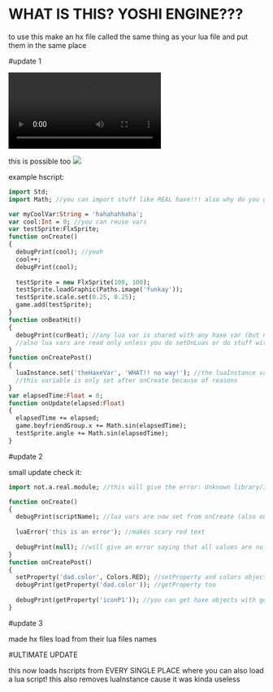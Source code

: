 # WHAT IS THIS? YOSHI ENGINE???

to use this make an hx file called the same thing as your lua file and put them in the same place

#update 1

![](https://cdn.discordapp.com/attachments/1048009388872433714/1048009390000701440/2022-12-01_17-54-45.mp4)

this is possible too
![](https://cdn.discordapp.com/attachments/1048009388872433714/1048011777302089759/image.png)

example hscript:
```haxe
import Std;
import Math; //you can import stuff like REAL haxe!!! also why do you ghave to improt math whyyyy

var myCoolVar:String = 'hahahahhaha'; 
var cool:Int = 0; //you can reuse vars
var testSprite:FlxSprite;
function onCreate()
{
  debugPrint(cool); //yeah
  cool++;
  debugPrint(cool);
  
  testSprite = new FlxSprite(100, 100);
  testSprite.loadGraphic(Paths.image('funkay'));
  testSprite.scale.set(0.25, 0.25);
  game.add(testSprite);
}
function onBeatHit()
{
  debugPrint(curBeat); //any lua var is shared with any haxe var (but not every haxe var is shared with every lua var)
  //also lua vars are read only unless you do setOnLuas or do stuff with luaInstance
}
function onCreatePost()
{
  luaInstance.set('theHaxeVar', 'WHAT!! no way!'); //the luaInstance variable is the FunkinLua of the main script
  //this variable is only set after onCreate because of reasons
}
var elapsedTime:Float = 0;
function onUpdate(elapsed:Float)
{
  elapsedTime += elapsed;
  game.boyfriendGroup.x += Math.sin(elapsedTime);
  testSprite.angle += Math.sin(elapsedTime);
}
```

#update 2

small update check it:
```haxe
import not.a.real.module; //this will give the error: Unknown library/Inaccessible library: module (from: not.a.real.module)

function onCreate()
{
  debugPrint(scriptName); //lua vars are now set from onCreate (also onCreate is no longer a required function)
  
  luaError('this is an error'); //makes scary red text
  
  debugPrint(null); //will give an error saying that all values are null
}
function onCreatePost()
{
  setProperty('dad.color', Colors.RED); //setProperty and colors object that stores basic colors
  debugPrint(getProperty('dad.color')); //getProperty too
  
  debugPrint(getProperty('iconP1')); //you can get haxe objects with getProperty too
}
```

#update 3

made hx files load from their lua files names

#ULTIMATE UPDATE

this now loads hscripts from EVERY SINGLE PLACE where you can also load a lua script!
this also removes luaInstance cause it was kinda useless